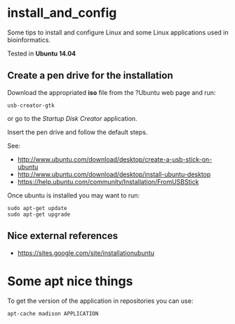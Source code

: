 install_and_config
==================

Some tips to install and configure Linux and some Linux applications used in bioinformatics.  

Tested in __Ubuntu 14.04__




Create a pen drive for the installation
---------------------------------------

Download the appropriated __iso__ file from the ?Ubuntu web page and run: 

    usb-creator-gtk

or go to the _Startup Disk Creator_ application.

Insert the pen drive and follow the default steps.

See:

- <http://www.ubuntu.com/download/desktop/create-a-usb-stick-on-ubuntu>
- <http://www.ubuntu.com/download/desktop/install-ubuntu-desktop>
- <https://help.ubuntu.com/community/Installation/FromUSBStick>


Once ubuntu is installed you may want to run:

    sudo apt-get update
    sudo apt-get upgrade


Nice external references
------------------------

- <https://sites.google.com/site/installationubuntu>




Some __apt__ nice things
========================

To get the version of the application in repositories you can use:

    apt-cache madison APPLICATION



